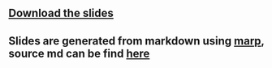 ## [Download the slides](./talk-about-graphql.pdf)

## Slides are generated from markdown using [marp](https://github.com/yhatt/marp), source md can be find [here](./talk-about-graphql.md)
